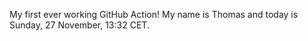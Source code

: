 My first ever working GitHub Action!
My name is Thomas and today is Sunday, 27 November, 13:32 CET. 
